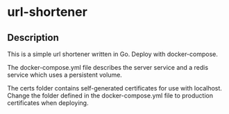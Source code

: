 # url-shortener

## Description
This is a simple url shortener written in Go. Deploy with docker-compose. 

The docker-compose.yml file describes the server service and a redis service which uses a persistent volume.

The certs folder contains self-generated certificates for use with localhost. Change the folder defined in the docker-compose.yml file to production certificates when deploying.